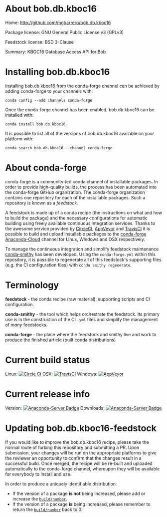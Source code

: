 About bob.db.kboc16
===================

Home: http://github.com/mgbarrero/bob.db.kboc16

Package license: GNU General Public License v3 (GPLv3)

Feedstock license: BSD 3-Clause

Summary: KBOC16 Database Access API for Bob



Installing bob.db.kboc16
========================

Installing bob.db.kboc16 from the conda-forge channel can be achieved by adding conda-forge to your channels with:

```
conda config --add channels conda-forge
```

Once the conda-forge channel has been enabled, bob.db.kboc16 can be installed with:

```
conda install bob.db.kboc16
```

It is possible to list all of the versions of bob.db.kboc16 available on your platform with:

```
conda search bob.db.kboc16 --channel conda-forge
```


About conda-forge
=================

conda-forge is a community-led conda channel of installable packages.
In order to provide high-quality builds, the process has been automated into the
conda-forge GitHub organization. The conda-forge organization contains one repository 
for each of the installable packages. Such a repository is known as a *feedstock*.

A feedstock is made up of a conda recipe (the instructions on what and how to build
the package) and the necessary configurations for automatic building using freely
available continuous integration services. Thanks to the awesome service provided by
[CircleCI](https://circleci.com/), [AppVeyor](http://www.appveyor.com/)
and [TravisCI](https://travis-ci.org/) it is possible to build and upload installable
packages to the [conda-forge](https://anaconda.org/conda-forge)
[Anaconda-Cloud](http://docs.anaconda.org/) channel for Linux, Windows and OSX respectively.

To manage the continuous integration and simplify feedstock maintenance
[conda-smithy](http://github.com/conda-forge/conda-smithy) has been developed.
Using the ``conda-forge.yml`` within this repository, it is possible to regenerate all of
this feedstock's supporting files (e.g. the CI configuration files) with ``conda smithy regenerate``.


Terminology
===========

**feedstock** - the conda recipe (raw material), supporting scripts and CI configuration.

**conda-smithy** - the tool which helps orchestrate the feedstock.
                   Its primary use is in the construction of the CI ``.yml`` files
                   and simplify the management of *many* feedstocks.

**conda-forge** - the place where the feedstock and smithy live and work to
                  produce the finished article (built conda distributions)

Current build status
====================
Linux: [![Circle CI](https://circleci.com/gh/conda-forge/bob.db.kboc16-feedstock.svg?style=svg)](https://circleci.com/gh/conda-forge/bob.db.kboc16-feedstock)
OSX: [![TravisCI](https://travis-ci.org/conda-forge/bob.db.kboc16-feedstock.svg?branch=master)](https://travis-ci.org/conda-forge/bob.db.kboc16-feedstock) 
Windows: [![AppVeyor](https://ci.appveyor.com/api/projects/status/github/conda-forge/bob.db.kboc16-feedstock?svg=True)](https://ci.appveyor.com/project/conda-forge/bob.db.kboc16-feedstock/branch/master)

Current release info
====================
Version: [![Anaconda-Server Badge](https://anaconda.org/conda-forge/bob.db.kboc16/badges/version.svg)](https://anaconda.org/conda-forge/bob.db.kboc16)
Downloads: [![Anaconda-Server Badge](https://anaconda.org/conda-forge/bob.db.kboc16/badges/downloads.svg)](https://anaconda.org/conda-forge/bob.db.kboc16)


Updating bob.db.kboc16-feedstock
================================

If you would like to improve the bob.db.kboc16 recipe, please take the normal
route of forking this repository and submitting a PR. Upon submission, your changes will
be run on the appropriate platforms to give the reviewer an opportunity to confirm that the
changes result in a successful build. Once merged, the recipe will be re-built and uploaded
automatically to the conda-forge channel, whereupon they will be available for everybody to
install and use.

In order to produce a uniquely identifiable distribution:
 * If the version of a package **is not** being increased, please add or increase
   the [``build/number``](http://conda.pydata.org/docs/building/meta-yaml.html#build-number-and-string). 
 * If the version of a package **is** being increased, please remember to return
   the [``build/number``](http://conda.pydata.org/docs/building/meta-yaml.html#build-number-and-string)
   back to 0.
